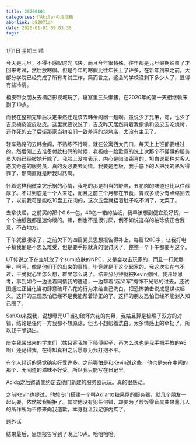 ```yaml
---
title: 20200101
categories: 🍬Akilarの泡泡糖
abbrlink: b92071d4
date: 2020-01-01 09:03:36
tags:
---
```

1月1日 星期三 晴

今天是元旦，不得不感叹时光飞快。而且今年很特殊，往年都是元旦假期结束了才回来考试，然后放寒假。但是今年的寒假比往年长上了许多，在新年到来之前，大部分学院已经完成了所有考试工作，简而言之，这会的学校没剩下多少人了，显得有些冷清。

楠皮带女朋友去横店影视城玩了，寝室里三头懒猪，在2020年的第一天相继赖床到了10点。

而我在整顿完毕后决定果然还是该去韩金阁刷一趟啊。虽说少了兄弟，嗯，也少了吉皮楠皮波皮赵皮。这里就要说说了，吉皮昨天居然背着我偷偷和波皮去吃烧烤，还作死的去了后街那家当初咱们一致差评的烧烤店，太没有主见了。

轻车熟路的去韩金阁，不熟练不行啊，就在公寓西大门口，每天上上班都要经过的。然后刚上去准备付款扫码的时候，老板娘一脸歉意的说上次那个不懂事的服务员大妈已经被她开除了。我脸上没啥表示，内心是暗暗窃喜的，坦白说那种对客人态度奇差的服务员，真的没必要去同情。我要是老板，我手底下的人把我的熟客得罪了，那简直就是断我财路啊。

怀着这样稍微幸灾乐祸的心情，我吃的那是相当的舒爽，五花肉的味道也比以往醇厚了。不过到底是一个人来吃，而且之前三个月都在节食，胃或多或少有点缩回去了，以前我可是能吃10盘五花肉的，这次五盘就捂着肚子吃不消了，太菜了。

去拿快递，之前买的那个0.6一包，40包一箱的抽纸，我早该想到便宜没好货，一个个抽纸包都是迷你版的。嘛，倒也不是很讨厌，倒不如说这样的袖珍装正合我意，不占地方。

下午就很凄凉了，之前欠下的四篇党员思想报告得补上，每篇1200字，让我打电子稿我倒是不怎么难受，但是要手抄就真的很讨厌了。整整一个下午都要写这个。

UT传说之下在主城放了个sumi皮肤的NPC，又是会攻击玩家的，而且一打就爆甲，呵呵，像是他们干的出来的事情，毕竟就是干这个起家的。我这次实在气不过，干脆就心里怎么想，群里怎么说了。结果分分钟就被Kevin撤回。我开始思考，事到如今一边说着同情我的遭遇，一边帮着“起义军”掩饰不光彩的过去，还试图通过正当化当初肆意破坏六花的行为来给自己洗白，把恐怖袭击说成是谋权起义。这样的三观恐怕已经不是我能帮着矫正的了。这样的朋友恐怕已经不能划入知己圈了。

SanXu来找我，说想曝光UT当初破坏六花的内幕，我姑且算是梳理了双方的对错，结论是任何一方我都不想原谅，但也不想帮着洗白。太多情感上的牵扯了，所以我干脆退出。

庆幸我带出来的学生们（姑且容我端下师傅架子，再怎么说也是我手把手教的AE啊）还记得我，在得知真相之后愿意为我打抱不平。

有个人倾诉的感觉确实好受许多。之前哪怕是和Kevin说这些，他也是夹在中间的那个，无间道的滋味不好受。所以我只能写在日记里。

Acidg之后邀请我约定去他们新建的服务器玩玩。真的很感动。

之前Kevin也提过，他想专门搭建一个叫Akilarの糖果屋的服务器，就几个朋友一起玩耍，依然被我婉拒了。其实他没有犯任何错，却要为了炒饭零音晨曲果酱几人的所作所为不停来向我道歉，本身就让我足够内疚了。

题外话

结果最后，思想报告写到了晚上10点。哈哈哈哈。
